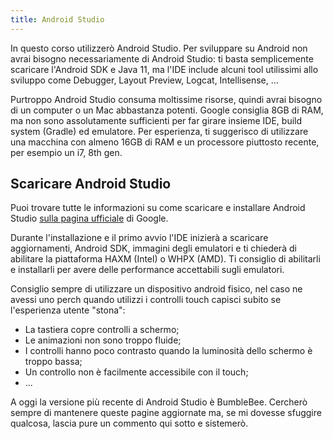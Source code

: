 ```yaml
---
title: Android Studio
---
```


In questo corso utilizzerò Android Studio. Per sviluppare su Android non avrai bisogno necessariamente di Android 
Studio: ti basta semplicemente scaricare l'Android SDK e Java 11, ma l'IDE include alcuni tool utilissimi allo sviluppo 
come Debugger, Layout Preview, Logcat, Intellisense, ...

Purtroppo Android Studio consuma moltissime risorse, quindi avrai bisogno di un computer o un Mac abbastanza potenti. 
Google consiglia 8GB di RAM, ma non sono assolutamente sufficienti per far girare insieme IDE, build system (Gradle) ed 
emulatore. Per esperienza, ti suggerisco di utilizzare una macchina con almeno 16GB di RAM e un processore piuttosto 
recente, per esempio un i7, 8th gen.


## Scaricare Android Studio
Puoi trovare tutte le informazioni su come scaricare e installare Android Studio
[sulla pagina ufficiale](https://developer.android.com/studio) di Google.

Durante l'installazione e il primo avvio l'IDE inizierà a scaricare aggiornamenti, Android SDK, immagini degli 
emulatori e ti chiederà di abilitare la piattaforma HAXM (Intel) o WHPX (AMD). Ti consiglio di abilitarli e installarli 
per avere delle performance accettabili sugli emulatori.

Consiglio sempre di utilizzare un dispositivo android fisico, nel caso ne avessi uno perch quando utilizzi i controlli 
touch capisci subito se l'esperienza utente "stona":


- La tastiera copre controlli a schermo;
- Le animazioni non sono troppo fluide;
- I controlli hanno poco contrasto quando la luminosità dello schermo è troppo bassa;
- Un controllo non è facilmente accessibile con il touch;
- ...

A oggi la versione più recente di Android Studio è BumbleBee. Cercherò sempre di mantenere queste pagine aggiornate ma,
se mi dovesse sfuggire qualcosa, lascia pure un commento qui sotto e sistemerò.
